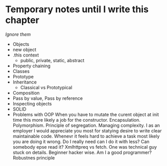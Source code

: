 # Temporary notes until I write this chapter
*Ignore them*

- Objects
- new object
- .this context
	- public, private, static, abstract
- Property chaining
- Classes
- Prototype
- Inheritance
	- Classical vs Prototypical
- Composition
- Pass by value, Pass by reference
- Inspecting objects
- SOLID
- Problems with OOP
When you have to mutate the curent object at init time this more likely a job for the constructor.
Encapsulation. Polymorphism. 
Principle of segregation. 
Managing complexity. I as an employer I would appreciate you most for statying desire to write clear maintainable code. Whenevr it feels hard to achieve a task most likely you are doing it wrong. Do I really need can I do it with less? Can somebody epse read it? Xmlhttpreq vs fetch. One was technical guy stuck on details. Beginner hacker wise. Am I a good programmer?
Robustnes principle